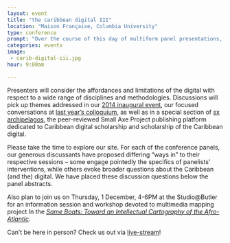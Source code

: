```yaml
---
layout: event
title: "the caribbean digital III"
location: "Maison Française, Columbia University"
type: conference
prompt: "Over the course of this day of multiform panel presentations, we will engage critically with the digital as praxis, reflecting on the challenges and opportunities presented by the media technologies that evermore intensely reconfigure the social, historical, and geo-political contours of the Caribbean and its diasporas."
categories: events
image:
 - carib-digital-iii.jpg
hour: 9:00am

---
```


Presenters will consider the affordances and limitations of the digital with
respect to a wide range of disciplines and methodologies. Discussions will
pick up themes addressed in our [2014 inaugural event][1], our focused
conversations at [last year’s colloquium][2], as well as in a special section
of [sx archipelagos][3], the peer-reviewed Small Axe Project publishing
platform dedicated to Caribbean digital scholarship and scholarship of the
Caribbean digital.

[1]: https://wayback.archive-it.org/1914/20151224034027/http://caribbeandigital.cdrs.columbia.edu/
[2]: https://wayback.archive-it.org/1914/20151224034027/http://caribbeandigital.cdrs.columbia.edu/
[3]: http://smallaxe.net/sxarchipelagos

Please take the time to explore our site. For each of the conference panels,
our generous discussants have proposed differing “ways in” to their respective
sessions – some engage pointedly the specifics of panelists’ interventions,
while others evoke broader questions about the Caribbean (and the) digital. We
have placed these discussion questions below the panel abstracts.

Also plan to join us on Thursday, 1 December, 4-6PM at the Studio@Butler for
an information session and workshop devoted to multimedia mapping project In
the [*Same Boats: Toward an Intellectual Cartography of the
Afro-Atlantic*][4].

Can’t be here in person? Check us out via [live-stream][5]!

[4]: http://caribbeandigitalnyc.net/2016/in-the-same-boats-workshop/
[5]: https://livestream.com/accounts/11222260/events/6708015
